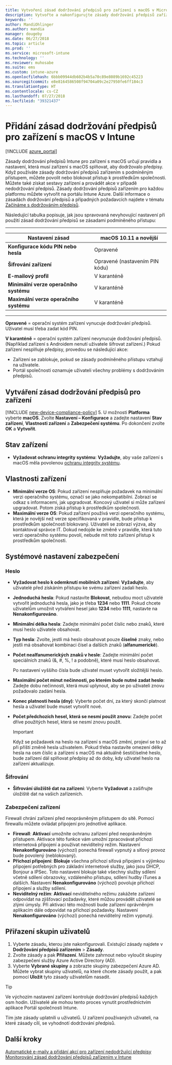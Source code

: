 ```yaml
---
title: Vytvoření zásad dodržování předpisů pro zařízení s macOS v Microsoft Intune – Azure | Microsoft Docs
description: Vytvořte a nakonfigurujte zásady dodržování předpisů zařízením v Microsoft Intune pro zařízení s macOS, abyste mohli používat ochranu integrity systému, nastavit minimální a maximální verzi operačního systému, zvolit požadavky na heslo a zašifrovat úložiště dat.
keywords: ''
author: MandiOhlinger
ms.author: mandia
manager: dougeby
ms.date: 06/27/2018
ms.topic: article
ms.prod: ''
ms.service: microsoft-intune
ms.technology: ''
ms.reviewer: muhosabe
ms.suite: ems
ms.custom: intune-azure
ms.openlocfilehash: 6bbb09944db602b4b5a70c89e8089b1692c45223
ms.sourcegitcommit: e8e8164586508f94704a09c2e27950fe6ff184c3
ms.translationtype: HT
ms.contentlocale: cs-CZ
ms.lasthandoff: 07/27/2018
ms.locfileid: "39321437"
---
```

# <a name="add-a-device-compliance-policy-for-macos-devices-with-intune"></a>Přidání zásad dodržování předpisů pro zařízení s macOS v Intune

[!INCLUDE [azure_portal](./includes/azure_portal.md)]

Zásady dodržování předpisů Intune pro zařízení s macOS určují pravidla a nastavení, která musí zařízení s macOS splňovat, aby dodržovalo předpisy. Když používáte zásady dodržování předpisů zařízením s podmíněným přístupem, můžete povolit nebo blokovat přístup k prostředkům společnosti. Můžete také získat sestavy zařízení a provádět akce v případě nedodržování předpisů. Zásady dodržování předpisů zařízením pro každou platformu můžete vytvořit na portálu Intune Azure. Další informace o zásadách dodržování předpisů a případných požadavcích najdete v tématu [Začínáme s dodržováním předpisů](device-compliance-get-started.md).

Následující tabulka popisuje, jak jsou spravovaná nevyhovující nastavení při použití zásad dodržování předpisů se zásadami podmíněného přístupu:

---------------------------

| Nastavení zásad | macOS 10.11 a novější |
| --- | --- |
| **Konfigurace kódu PIN nebo hesla** | Opravené |   
| **Šifrování zařízení** | Opravené (nastavením PIN kódu) |
| **E-mailový profil** | V karanténě |
|**Minimální verze operačního systému** | V karanténě |
| **Maximální verze operačního systému** | V karanténě |

---------------------------

**Opravené** = operační systém zařízení vynucuje dodržování předpisů. Uživatel musí třeba zadat kód PIN.

**V karanténě** = operační systém zařízení nevynucuje dodržování předpisů. (Například zařízení s Androidem nenutí uživatele šifrovat zařízení.) Pokud zařízení nesplňuje předpisy, provedou se následující akce:

- Zařízení se zablokuje, pokud se zásady podmíněného přístupu vztahují na uživatele.
- Portál společnosti oznamuje uživateli všechny problémy s dodržováním předpisů.

## <a name="create-a-device-compliance-policy"></a>Vytváření zásad dodržování předpisů pro zařízení

[!INCLUDE [new-device-compliance-policy](./includes/new-device-compliance-policy.md)]
5. U možnosti **Platforma** vyberte **macOS**. Zvolte **Nastavení – Konfigurace** a zadejte nastavení **Stav zařízení**, **Vlastnosti zařízení** a **Zabezpečení systému**. Po dokončení zvolte **OK** a **Vytvořit**.

## <a name="device-health"></a>Stav zařízení

- **Vyžadovat ochranu integrity systému**: **Vyžadujte**, aby vaše zařízení s macOS měla povolenou [ochranu integrity systému](https://support.apple.com/HT204899).

## <a name="device-properties"></a>Vlastnosti zařízení

- **Minimální verze OS**: Pokud zařízení nesplňuje požadavek na minimální verzi operačního systému, označí se jako nekompatibilní. Zobrazí se odkaz s informacemi, jak upgradovat. Koncový uživatel si může zařízení upgradovat. Potom získá přístup k prostředkům společnosti.
- **Maximální verze OS**: Pokud zařízení používá verzi operačního systému, která je novější než verze specifikovaná v pravidle, bude přístup k prostředkům společnosti blokovaný. Uživateli se zobrazí výzva, aby kontaktoval správce IT. Dokud nedojde ke změně v pravidle, která tuto verzi operačního systému povolí, nebude mít toto zařízení přístup k prostředkům společnosti.

## <a name="system-security-settings"></a>Systémové nastavení zabezpečení

### <a name="password"></a>Heslo

- **Vyžadovat heslo k odemknutí mobilních zařízení**: **Vyžadujte**, aby uživatelé před získáním přístupu ke svému zařízení zadali heslo.
- **Jednoduchá hesla**: Pokud nastavíte **Blokovat**, nebudou moct uživatelé vytvořit jednoduchá hesla, jako je třeba **1234** nebo **1111**. Pokud chcete uživatelům umožnit vytváření hesel jako **1234** nebo **1111**, nastavte na **Nenakonfigurováno**.
- **Minimální délka hesla**: Zadejte minimální počet číslic nebo znaků, které musí heslo uživatele obsahovat.
- **Typ hesla**: Zvolte, jestli má heslo obsahovat pouze **číselné** znaky, nebo jestli má obsahovat kombinaci čísel a dalších znaků (**alfanumerické**).
- **Počet nealfanumerických znaků v hesle**: Zadejte minimální počet speciálních znaků (&, #, %, ! a podobně), které musí heslo obsahovat.

    Po nastavení vyššího čísla bude uživatel muset vytvořit složitější heslo.

- **Maximální počet minut nečinnosti, po kterém bude nutné zadat heslo**: Zadejte dobu nečinnosti, která musí uplynout, aby se po uživateli znovu požadovalo zadání hesla.
- **Konec platnosti hesla (dny)**: Vyberte počet dní, za který skončí platnost hesla a uživatel bude muset vytvořit nové.
- **Počet předchozích hesel, která se nesmí použít znovu**: Zadejte počet dříve použitých hesel, která se nesmí znovu použít.

    > [!IMPORTANT]
    > Když se požadavek na heslo na zařízení s macOS změní, projeví se to až při příští změně hesla uživatelem. Pokud třeba nastavíte omezení délky hesla na osm číslic a zařízení s macOS má aktuálně šestičíselné heslo, bude zařízení dál splňovat předpisy až do doby, kdy uživatel heslo na zařízení aktualizuje.

### <a name="encryption"></a>Šifrování

- **Šifrování úložiště dat na zařízení**: Vyberte **Vyžadovat** a zašifrujte úložiště dat na vašich zařízeních.

### <a name="device-security"></a>Zabezpečení zařízení
Firewall chrání zařízení před neoprávněným přístupem do sítě. Pomocí firewallu můžete ovládat připojení pro jednotlivé aplikace. 

- **Firewall**: **Aktivací** umožníte ochranu zařízení před neoprávněným přístupem. Aktivace této funkce vám umožní zpracovávat příchozí internetová připojení a používat neviditelný režim. Nastavení **Nenakonfigurováno** (výchozí) ponechá firewall vypnutý a síťový provoz bude povolený (neblokovaný).
- **Příchozí připojení**: **Blokuje** všechna příchozí síťová připojení s výjimkou připojení potřebných pro základní internetové služby, jako jsou DHCP, Bonjour a IPSec. Toto nastavení blokuje také všechny služby sdílení včetně sdílení obrazovky, vzdáleného přístupu, sdílení hudby iTunes a dalších. Nastavení **Nenakonfigurováno** (výchozí) povoluje příchozí připojení a služby sdílení. 
- **Neviditelný režim**: **Aktivací** neviditelného režimu zakážete zařízení odpovídat na zjišťovací požadavky, které můžou provádět uživatelé se zlými úmysly. Při aktivaci této možnosti bude zařízení oprávněným aplikacím dále odpovídat na příchozí požadavky. Nastavení **Nenakonfigurováno** (výchozí) ponechá neviditelný režim vypnutý.

## <a name="assign-user-groups"></a>Přiřazení skupin uživatelů

1. Vyberte zásadu, kterou jste nakonfigurovali. Existující zásady najdete v **Dodržování předpisů zařízením** > **Zásady**.
2. Zvolte zásady a pak **Přiřazení**. Můžete zahrnout nebo vyloučit skupiny zabezpečení služby Azure Active Directory (AD).
3. Vyberte **Vybrané skupiny** a zobrazte skupiny zabezpečení Azure AD. Můžete vybrat skupiny uživatelů, na které chcete zásady použít, a pak pomocí **Uložit** tyto zásady uživatelům nasadit.

> [!TIP]
> Ve výchozím nastavení zařízení kontroluje dodržování předpisů každých osm hodin. Uživatelé ale mohou tento proces vynutit prostřednictvím aplikace Portál společnosti Intune.

Tím jste zásady uplatnili u uživatelů. U zařízení používaných uživateli, na které zásady cílí, se vyhodnotí dodržování předpisů.

## <a name="next-steps"></a>Další kroky
[Automatické e-maily a přidání akcí pro zařízení nedodržující předpisy](actions-for-noncompliance.md)  
[Monitorování zásad dodržování předpisů zařízením v Intune](compliance-policy-monitor.md)
